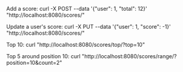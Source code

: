 Add a score:
curl -X POST --data '{"user": 1, "total": 12}' "http://localhost:8080/scores/"

Update a user's score:
curl -X PUT --data '{"user": 1, "score": -1}' "http://localhost:8080/scores/"

Top 10:
curl "http://localhost:8080/scores/top/?top=10"

Top 5 around position 10:
curl "http://localhost:8080/scores/range/?position=10&count=2"